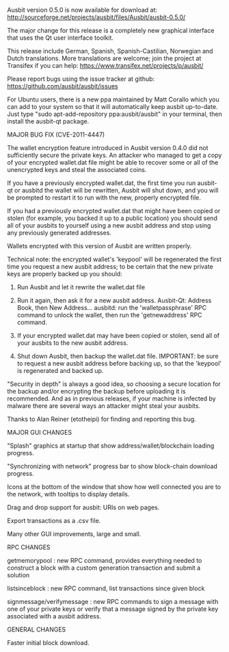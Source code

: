 Ausbit version 0.5.0 is now available for download at:
http://sourceforge.net/projects/ausbit/files/Ausbit/ausbit-0.5.0/

The major change for this release is a completely new graphical interface that uses the Qt user interface toolkit.

This release include German, Spanish, Spanish-Castilian, Norwegian and Dutch translations. More translations are welcome; join the project at Transifex if you can help:
https://www.transifex.net/projects/p/ausbit/

Please report bugs using the issue tracker at github:
https://github.com/ausbit/ausbit/issues

For Ubuntu users, there is a new ppa maintained by Matt Corallo which you can add to your system so that it will automatically keep ausbit up-to-date.  Just type "sudo apt-add-repository ppa:ausbit/ausbit" in your terminal, then install the ausbit-qt package.

MAJOR BUG FIX  (CVE-2011-4447)

The wallet encryption feature introduced in Ausbit version 0.4.0 did not sufficiently secure the private keys. An attacker who
managed to get a copy of your encrypted wallet.dat file might be able to recover some or all of the unencrypted keys and steal the
associated coins.

If you have a previously encrypted wallet.dat, the first time you run ausbit-qt or ausbitd the wallet will be rewritten, Ausbit will
shut down, and you will be prompted to restart it to run with the new, properly encrypted file.

If you had a previously encrypted wallet.dat that might have been copied or stolen (for example, you backed it up to a public
location) you should send all of your ausbits to yourself using a new ausbit address and stop using any previously generated addresses.

Wallets encrypted with this version of Ausbit are written properly.

Technical note: the encrypted wallet's 'keypool' will be regenerated the first time you request a new ausbit address; to be certain that the
new private keys are properly backed up you should:

1. Run Ausbit and let it rewrite the wallet.dat file

2. Run it again, then ask it for a new ausbit address.
Ausbit-Qt: Address Book, then New Address...
ausbitd: run the 'walletpassphrase' RPC command to unlock the wallet,  then run the 'getnewaddress' RPC command.

3. If your encrypted wallet.dat may have been copied or stolen, send  all of your ausbits to the new ausbit address.

4. Shut down Ausbit, then backup the wallet.dat file.
IMPORTANT: be sure to request a new ausbit address before backing up, so that the 'keypool' is regenerated and backed up.

"Security in depth" is always a good idea, so choosing a secure location for the backup and/or encrypting the backup before uploading it is recommended. And as in previous releases, if your machine is infected by malware there are several ways an attacker might steal your ausbits.

Thanks to Alan Reiner (etotheipi) for finding and reporting this bug.

MAJOR GUI CHANGES

"Splash" graphics at startup that show address/wallet/blockchain loading progress.

"Synchronizing with network" progress bar to show block-chain download progress.

Icons at the bottom of the window that show how well connected you are to the network, with tooltips to display details.

Drag and drop support for ausbit: URIs on web pages.

Export transactions as a .csv file.

Many other GUI improvements, large and small.

RPC CHANGES

getmemorypool : new RPC command, provides everything needed to construct a block with a custom generation transaction and submit a solution

listsinceblock : new RPC command, list transactions since given block

signmessage/verifymessage : new RPC commands to sign a message with one of your private keys or verify that a message signed by the private key associated with a ausbit address.

GENERAL CHANGES

Faster initial block download.
